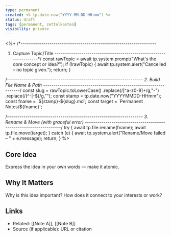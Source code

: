 ```yaml
---
type: permanent
created: <% tp.date.now("YYYY-MM-DD HH:mm") %>
status: draft
tags: [permanent, zettelkasten]
visibility: private
---
```

<%*
/*------------------------------------------------------------------
  1. Capture Topic/Title
------------------------------------------------------------------*/
const rawTopic = await tp.system.prompt("What's the core concept or idea?");
if (!rawTopic) {
  await tp.system.alert("Cancelled – no topic given.");
  return;
}

/*------------------------------------------------------------------
  2. Build File Name & Path
------------------------------------------------------------------*/
const slug   = rawTopic.toLowerCase()
                       .replace(/[^a-z0-9]+/g,"-")
                       .replace(/(^-|-$)/g,"");
const stamp  = tp.date.now("YYYYMMDD-HHmm");
const fname  = `${stamp}-${slug}.md`;
const target = `Permanent Notes/${fname}`;

/*------------------------------------------------------------------
  3. Rename & Move (with graceful error)
------------------------------------------------------------------*/
try {
  await tp.file.rename(fname);
  await tp.file.move(target);
} catch (e) {
  await tp.system.alert("Rename/Move failed – " + e.message);
  return;
}
%>

## Core Idea  
Express the idea in your own words — make it atomic.

## Why It Matters  
Why is this idea important? How does it connect to your interests or work?

## Links  
- Related: [[Note A]], [[Note B]]  
- Source (if applicable): URL or citation

